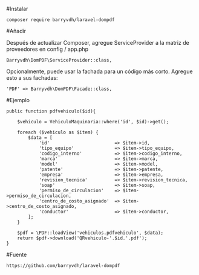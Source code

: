 #Instalar

	composer require barryvdh/laravel-dompdf

#Añadir

Después de actualizar Composer, agregue ServiceProvider a la matriz de proveedores en config / app.php

	Barryvdh\DomPDF\ServiceProvider::class,

Opcionalmente, puede usar la fachada para un código más corto. Agregue esto a sus fachadas:

	'PDF' => Barryvdh\DomPDF\Facade::class,

#Ejemplo

	public function pdfvehiculo($id){

    	$vehiculo = VehiculoMaquinaria::where('id', $id)->get();

    	foreach ($vehiculo as $item) {
    		$data = [
	        	'id' 						=> $item->id,
	        	'tipo_equipo' 				=> $item->tipo_equipo,
	        	'codigo_interno' 			=> $item->codigo_interno,
	        	'marca' 					=> $item->marca,
	        	'model' 					=> $item->model,
	        	'patente' 					=> $item->patente,
	        	'empresa' 					=> $item->empresa,
	        	'revision_tecnica' 			=> $item->revision_tecnica,
	        	'soap' 						=> $item->soap,
	        	'permiso_de_circulacion'   	=> $item->permiso_de_circulacion,
	        	'centro_de_costo_asignado' 	=> $item->centro_de_costo_asignado,
	        	'conductor' 				=> $item->conductor,
    		];
    	}

    	$pdf = \PDF::loadView('vehiculos.pdfvehiculo', $data);
        return $pdf->download('QRvehiculo-'.$id.'.pdf');
    }

#Fuente

	https://github.com/barryvdh/laravel-dompdf
